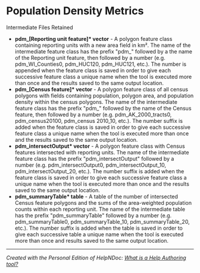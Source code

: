 # Population Density Metrics

Intermediate Files Retained

* **pdm\_\[Reporting unit feature\]\* vector** - A polygon feature class containing reporting units with a new area field in km². The name of the intermediate feature class has the prefix "pdm\_" followed by a the name of the Reporting unit feature, then followed by a number (e.g. pdm\_WI\_Counties0, pdm\_HUC120, pdm\_HUC121, etc.). The number is appended when the feature class is saved in order to give each successive feature class a unique name when the tool is executed more than once and the results saved to the same output location.
* **pdm\_\[Census feature\]\* vector** - A polygon feature class of all census polygons with fields containing population, polygon area, and population density within the census polygons. The name of the intermediate feature class has the prefix "pdm\_" followed by the name of the Census feature, then followed by a number (e.g. pdm\_AK\_2000\_tracts0, pdm\_census20100, pdm\_census 2010\_10, etc.). The number suffix is added when the feature class is saved in order to give each successive feature class a unique name when the tool is executed more than once and the results saved to the same output location.
* **pdm\_intersectOutput\* vector** - A polygon feature class with Census features intersected with reporting units. The name of the intermediate feature class has the prefix "pdm\_intersectOutput" followed by a number (e.g. pdm\_intersectOutput0, pdm\_intersectOutput\_10, pdm\_intersectOutput\_20, etc.). The number suffix is added when the feature class is saved in order to give each successive feature class a unique name when the tool is executed more than once and the results saved to the same output location.
* **pdm\_summaryTable\* table** - A table of the number of intersected Census feature polygons and the sums of the area-weighted population counts within each reporting unit. The name of the intermediate table has the prefix "pdm\_summaryTable" followed by a number (e.g. pdm\_summaryTable0, pdm\_summaryTable\_10, pdm\_summaryTable\_20, etc.). The number suffix is added when the table is saved in order to give each successive table a unique name when the tool is executed more than once and results saved to the same output location.

***
_Created with the Personal Edition of HelpNDoc: [What is a Help Authoring tool?](<https://www.helpauthoringsoftware.com>)_
